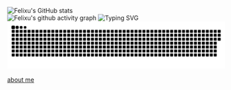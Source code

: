 ![Felixu's GitHub stats](https://github-readme-stats.vercel.app/api?username=felixu1992&show_icons=true&locale=cn&include_all_commits=true&count_private=true)  
![Felixu's github activity graph](https://github-readme-activity-graph.vercel.app/graph?username=felixu1992)
![Typing SVG](https://readme-typing-svg.demolab.com/?lines=First+line+of+text;Second+line+of+text)
<picture>
  <source media="(prefers-color-scheme: dark)" srcset="https://raw.githubusercontent.com/felixu1992/felixu1992/output/github-contribution-grid-snake-dark.svg" />
  <source media="(prefers-color-scheme: light)" srcset="https://raw.githubusercontent.com/felixu1992/felixu1992/output/github-contribution-grid-snake.svg" />
  <img alt="github-snake" src="https://raw.githubusercontent.com/felixu1992/felixu1992/output/github-contribution-grid-snake.svg" />
</picture>

[about me](https://blogs.felixu.top/about/)     
<!--
<a href="https://github.com/felixu1992">
  <img align="center" src="https://github-readme-stats.vercel.app/api?username=felixu1992&hide=prs&count_private=true&show_icons=true&theme=react" alt="felixu's github stats" width="488" height="170" />
</a>
<a href="https://github.com/felixu1992">
  <img align="center" src="https://github-readme-stats.vercel.app/api/top-langs/?username=felixu1992&layout=compact&theme=react" alt="Top Langs" height="170-" />
</a>
-->
